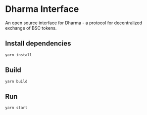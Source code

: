 # Dharma Interface

An open source interface for Dharma - a protocol for decentralized exchange of BSC tokens.

## Install dependencies
``` yarn install ```

## Build

``` yarn build ```

## Run
``` yarn start ```
